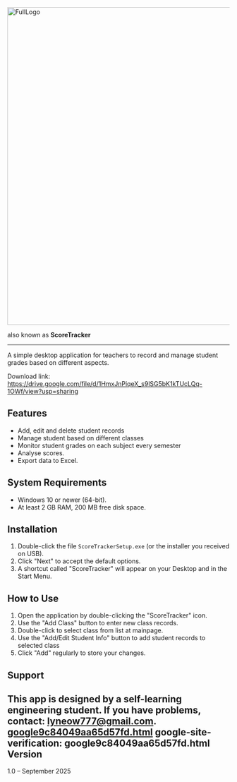 <img width="900" height="720" alt="FullLogo" src="https://github.com/user-attachments/assets/48638fed-7482-48b8-acb8-e13a072a6f2e" />


also known as **ScoreTracker**

--------

A simple desktop application for teachers to record and manage student grades based on different aspects.

Download link: https://drive.google.com/file/d/1HmxJnPiqeX_s9lSG5bK1kTUcLQq-1OWf/view?usp=sharing

Features
--------
- Add, edit and delete student records 
- Manage student based on different classes
- Monitor student grades on each subject every semester
- Analyse scores.
- Export data to Excel.

System Requirements
-------------------
- Windows 10 or newer (64-bit).
- At least 2 GB RAM, 200 MB free disk space.

Installation
------------
1. Double-click the file `ScoreTrackerSetup.exe` (or the installer you received on USB).
2. Click "Next" to accept the default options.
3. A shortcut called "ScoreTracker" will appear on your Desktop and in the Start Menu.

How to Use
----------
1. Open the application by double-clicking the "ScoreTracker" icon.
2. Use the "Add Class" button to enter new class records.
3. Double-click to select class from list at mainpage.
4. Use the "Add/Edit Student Info" button to add student records to selected class
4. Click "Add" regularly to store your changes.

Support
-------
This app is designed by a self-learning engineering student. If you have problems, contact: lyneow777@gmail.com.
[google9c84049aa65d57fd.html](https://github.com/user-attachments/files/22376201/google9c84049aa65d57fd.html)
google-site-verification: google9c84049aa65d57fd.html
Version
-------
1.0 – September 2025
